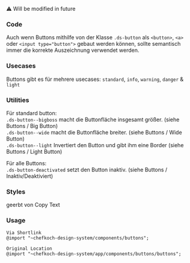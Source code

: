 ⚠ Will be modified in future

### Code  
Auch wenn Buttons mithilfe von der Klasse `.ds-button` als `<button>`, `<a>` oder `<input type="button">` gebaut werden können, sollte semantisch immer die korrekte Auszeichnung verwendet werden.

### Usecases  
Buttons gibt es für mehrere usecases:
`standard`, `info`, `warning`, `danger` & `light`

### Utilities  
Für standard button:  
`.ds-button--bigboss` macht die Buttonfläche insgesamt größer. (siehe Buttons / Big Button)  
`.ds-button--wide` macht die Buttonfläche breiter. (siehe Buttons / Wide Button)  
`.ds-button--light` Invertiert den Button und gibt ihm eine Border (siehe Buttons / Light Button)  

Für alle Buttons:  
`.ds-button-deactivated` setzt den Button inaktiv. (siehe Buttons / Inaktiv/Deaktiviert)

### Styles  
 geerbt von Copy Text

### Usage  
    
    Via Shortlink
    @import "~chefkoch-design-system/components/buttons";
    
    Original Location
    @import "~chefkoch-design-system/app/components/buttons/buttons";
